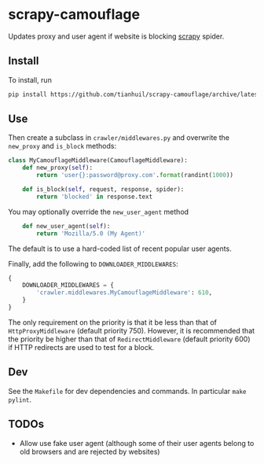 # scrapy-camouflage
Updates proxy and user agent if website is blocking [scrapy](https://scrapy.org/) spider.

## Install
To install, run
```bash
pip install https://github.com/tianhuil/scrapy-camouflage/archive/latest.tar.gz
```

## Use
Then create a subclass in `crawler/middlewares.py` and overwrite the `new_proxy` and `is_block` methods:
```py
class MyCamouflageMiddleware(CamouflageMiddleware):
    def new_proxy(self):
        return 'user{}:password@proxy.com'.format(randint(1000))

    def is_block(self, request, response, spider):
        return 'blocked' in response.text
```

You may optionally override the `new_user_agent` method
```py
    def new_user_agent(self):
        return 'Mozilla/5.0 (My Agent)'
```
The default is to use a hard-coded list of recent popular user agents.

Finally, add the following to `DOWNLOADER_MIDDLEWARES`:
```py
{
    DOWNLOADER_MIDDLEWARES = {
        'crawler.middlewares.MyCamouflageMiddleware': 610,
    }
}
```
The only requirement on the priority is that it be less than that of `HttpProxyMiddleware` (default priority 750).  However, it is recommended that the priority be higher than that of `RedirectMiddleware` (default priority 600) if HTTP redirects are used to test for a block.

## Dev
See the `Makefile` for dev dependencies and commands.  In particular `make pylint`.

## TODOs
- Allow use fake user agent (although some of their user agents belong to old browsers and are rejected by websites)
